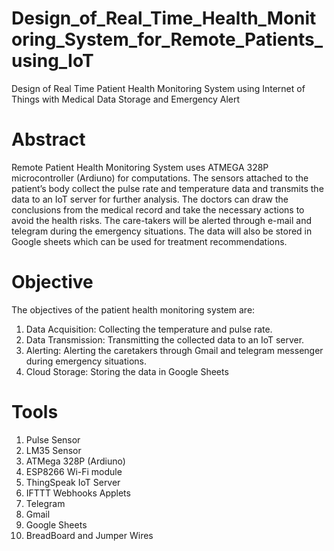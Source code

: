 # Design_of_Real_Time_Health_Monitoring_System_for_Remote_Patients_using_IoT
Design of Real Time Patient Health Monitoring System using Internet of Things with Medical Data Storage and Emergency Alert

# Abstract
Remote Patient Health Monitoring System uses ATMEGA 328P microcontroller (Ardiuno) for computations. The sensors attached to the patient’s body collect the pulse rate and temperature data and transmits the data to an IoT server for further analysis. The doctors can draw the conclusions from the medical record and take the necessary actions to avoid the health risks. The care-takers will be alerted through e-mail and telegram during the emergency situations. The data will also be stored in Google sheets which can be used for treatment recommendations.

# Objective
The objectives of the patient health monitoring system are:
1. Data Acquisition: Collecting the temperature and pulse rate.
2. Data Transmission: Transmitting the collected data to an IoT server.
3. Alerting: Alerting the caretakers through Gmail and telegram messenger during   emergency situations.
4. Cloud Storage: Storing the data in Google Sheets

# Tools
1. Pulse Sensor
2. LM35 Sensor
3. ATMega 328P (Ardiuno)
4. ESP8266 Wi-Fi module
5. ThingSpeak IoT Server
6. IFTTT Webhooks Applets
7. Telegram
8. Gmail
9. Google Sheets
10. BreadBoard and Jumper Wires
